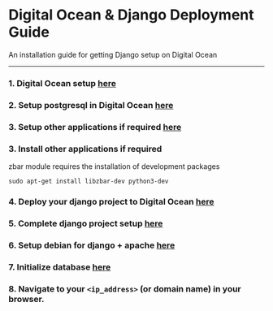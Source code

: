 # Digital Ocean & Django Deployment Guide

An installation guide for getting Django setup on Digital Ocean

----------

### 1. Digital Ocean setup [here](./digital_ocean_setup.md)


### 2. Setup postgresql in Digital Ocean [here](./production_postgresql.md)

### 3. Setup other applications if required [here](./production_other_applications.md)

### 3. Install other applications if required
zbar module requires the installation of development packages
```
sudo apt-get install libzbar-dev python3-dev
``` 


### 4. Deploy your django project to Digital Ocean [here](./production_git.md)


### 5. Complete django project setup [here](./production_django_setup.md)


### 6. Setup debian for django + apache [here](./debian_django_apache2.md)


### 7. Initialize database [here](./production_initialize_db.md)


### 8. Navigate to your `<ip_address>` (or domain name) in your browser.

